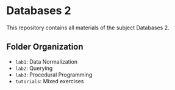 # Databases 2

This repository contains all materials of the subject Databases 2.

## Folder Organization

- ``lab1``: Data Normalization
- ``lab2``: Querying
- ``lab3``: Procedural Programming
- ``tutorials``: Mixed exercises
